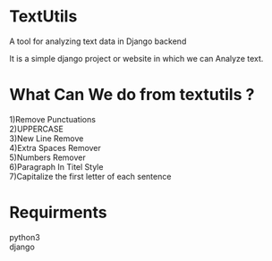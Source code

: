 # TextUtils
A tool for analyzing text data in Django backend

It is a simple django project or website in which we can Analyze text.

<h1>What Can We do from textutils ?</h1>
1)Remove Punctuations<br>
2)UPPERCASE<br>
3)New Line Remove<br>
4)Extra Spaces Remover<br>
5)Numbers Remover<br>
6)Paragraph In Titel Style<br>
7)Capitalize the first letter of each sentence

<h1>Requirments</h1>
python3<br>
django<br>

